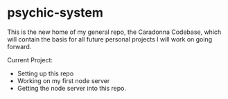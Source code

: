 # psychic-system
This is the new home of my general repo, the Caradonna Codebase, which will contain the basis for all future personal projects I will work on going forward.


Current Project:
- Setting up this repo
- Working on my first node server
- Getting the node server into this repo.
